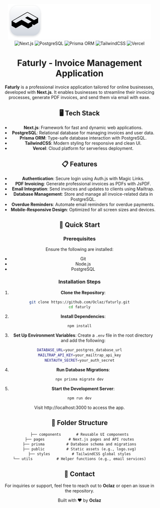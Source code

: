 <div align="center">
<br />
<a>
<img src="public/logo.svg" alt="https://github.com/Oclaz/faturly.git">
</a>
<br />
<div>
<img src="https://img.shields.io/badge/-Next_JS-black?style=for-the-badge&logoColor=white&logo=nextdotjs&color=000000" alt="Next.js" />
<img src="https://img.shields.io/badge/-PostgreSQL-black?style=for-the-badge&logoColor=white&logo=postgresql&color=336791" alt="PostgreSQL" />
<img src="https://img.shields.io/badge/-Prisma_ORM-black?style=for-the-badge&logoColor=white&logo=prisma&color=2D3748" alt="Prisma ORM" />
<img src="https://img.shields.io/badge/-TailwindCSS-black?style=for-the-badge&logoColor=white&logo=tailwindcss&color=06B6D4" alt="TailwindCSS" />
<img src="https://img.shields.io/badge/-Vercel-black?style=for-the-badge&logoColor=white&logo=vercel&color=000000" alt="Vercel" />
</div>

# Faturly - Invoice Management Application

**Faturly** is a professional invoice application tailored for online businesses, developed with **Next.js**. It enables businesses to streamline their invoicing processes, generate PDF invoices, and send them via email with ease.

## 🖥️ Tech Stack

- **Next.js**: Framework for fast and dynamic web applications.
- **PostgreSQL**: Relational database for managing invoices and user data.
- **Prisma ORM**: Type-safe database interaction with PostgreSQL.
- **TailwindCSS**: Modern styling for responsive and clean UI.
- **Vercel**: Cloud platform for serverless deployment.

## 📋 Features

- **Authentication**: Secure login using Auth.js with Magic Links.
- **PDF Invoicing**: Generate professional invoices as PDFs with JsPDF.
- **Email Integration**: Send invoices and updates to clients using Mailtrap.
- **Database Management**: Store and manage all invoice-related data in PostgreSQL.
- **Overdue Reminders**: Automate email reminders for overdue payments.
- **Mobile-Responsive Design**: Optimized for all screen sizes and devices.

## 🚀 Quick Start

### Prerequisites

Ensure the following are installed:

- Git
- Node.js
- PostgreSQL

### Installation Steps

1. **Clone the Repository**:

```bash
git clone https://github.com/Oclaz/faturly.git
cd faturly
```

2. **Install Dependencies**:

```bash
npm install
```

3. **Set Up Environment Variables**: Create a `.env` file in the root directory and add the following:

```bash
DATABASE_URL=your_postgres_database_url
MAILTRAP_API_KEY=your_mailtrap_api_key
NEXTAUTH_SECRET=your_auth_secret
```

4. **Run Database Migrations**:

```bash
npx prisma migrate dev
```

5. **Start the Development Server**:

```bash
npm run dev
```

Visit http://localhost:3000 to access the app.

## 📁 Folder Structure

```
├── components       # Reusable UI components
├── pages           # Next.js pages and API routes
├── prisma          # Database schema and migrations
├── public          # Static assets (e.g., logo.svg)
├── styles          # TailwindCSS global styles
└── utils           # Helper functions (e.g., email services)
```

## 📱 Contact

For inquiries or support, feel free to reach out to **Oclaz** or open an issue in the repository.

Built with ❤️ by **Oclaz**
